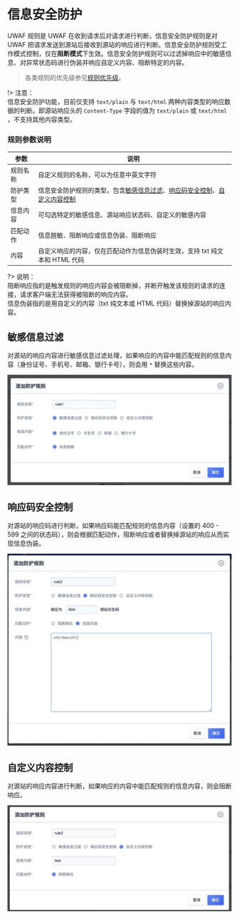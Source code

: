 # 信息安全防护

UWAF 规则是 UWAF 在收到请求后对请求进行判断，信息安全防护规则是对 UWAF 把请求发送到源站后接收到源站的响应进行判断。信息安全防护规则受工作模式控制，仅在**阻断模式**下生效。信息安全防护规则可以过滤掉响应中的敏感信息、对异常状态码进行伪装并响应自定义内容、阻断特定的内容。

> 各类规则的优先级参见[规则优先级](/uewaf/features/domain/rule/Mode?id=规则优先级)。

!> 注意：  
信息安全防护功能，目前仅支持 `text/plain` 与 `text/html` 两种内容类型的响应数据的判断。即源站响应头的 `Content-Type` 字段的值为 `text/plain` 或 `text/html` ，不支持其他内容类型。

### 规则参数说明

| 参数     | 说明                                                                                                                                                                                                                                                                |
| -------- | ------------------------------------------------------------------------------------------------------------------------------------------------------------------------------------------------------------------------------------------------------------------- |
| 规则名称 | 自定义规则的名称，可以为任意中英文字符                                                                                                                                                                                                                              |
| 防护类型 | 信息安全防护规则的类型，包含[敏感信息过滤](/uewaf/features/rule/Information_security?id=敏感信息过滤)、[响应码安全控制](/uewaf/features/rule/Information_security?id=响应码安全控制)、[自定义内容控制](/uewaf/features/rule/Information_security?id=自定义内容控制) |
| 信息内容 | 可勾选特定的敏感信息、源站响应状态码、自定义的敏感内容                                                                                                                                                                                                              |
| 匹配动作 | 信息脱敏、阻断响应或信息伪装、阻断响应                                                                                                                                                                                                                              |
| 内容     | 自定义响应的内容，仅在匹配动作为信息伪装时生效，支持 txt 纯文本和 HTML 代码                                                                                                                                                                                         |

?> 说明：  
阻断响应指的是触发规则的响应内容会被阻断掉，并断开触发该规则的请求的连接，请求客户端无法获得被阻断的响应内容。  
信息伪装指的是用自定义的内容（txt 纯文本或 HTML 代码）替换掉源站的响应内容。

## 敏感信息过滤

对源站的响应内容进行敏感信息过滤处理，如果响应的内容中能匹配规则的信息内容（身份证号、手机号、邮箱、银行卡号），则会用 `*` 替换这些内容。

![](/images/15971404433734.jpg)

## 响应码安全控制

对源站的响应码进行判断，如果响应码能匹配规则的信息内容（设置的 400 - 599 之间的状态码），则会根据匹配动作，阻断响应或者替换掉源站的响应从而实现信息伪装。

![](/images/15971404652564.jpg)

## 自定义内容控制

对源站的响应内容进行判断，如果响应的内容中能匹配规则的信息内容，则会阻断响应。

![](/images/15971404989814.jpg)
